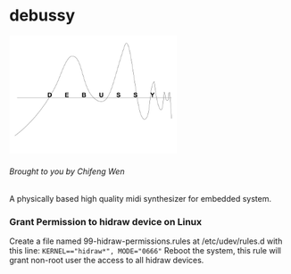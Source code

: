 # debussy

![alt tag](data/debussy-logo.png)

###### *Brought to you by Chifeng Wen*
A physically based high quality midi synthesizer for embedded system.

### Grant Permission to hidraw device on Linux
Create a file named 99-hidraw-permissions.rules at /etc/udev/rules.d with this line:
```KERNEL=="hidraw*", MODE="0666"```
Reboot the system, this rule will grant non-root user the access to all hidraw devices.
